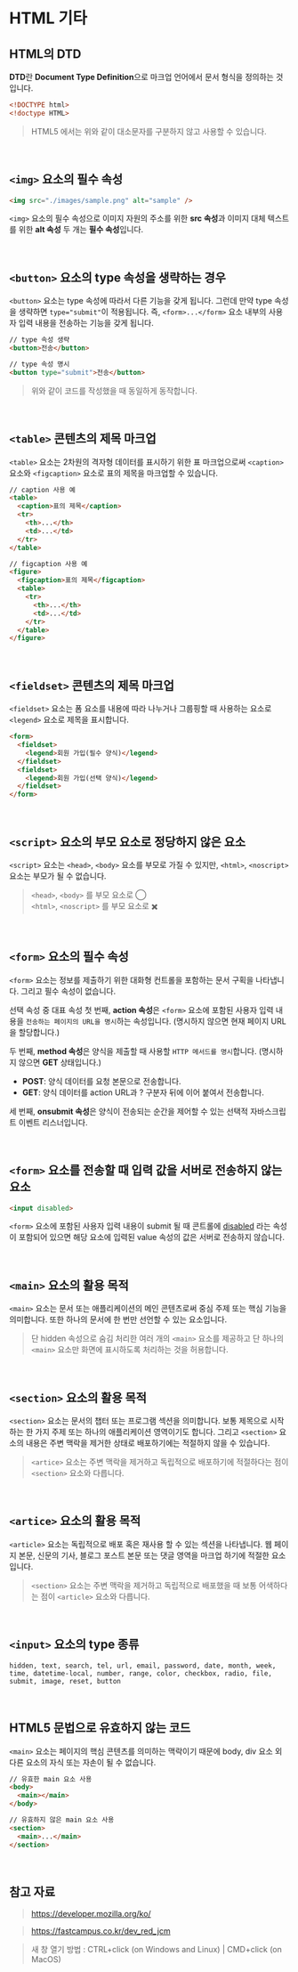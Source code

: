 # HTML 기타

## HTML의 DTD

**DTD**란 **Document Type Definition**으로 마크업 언어에서 문서 형식을 정의하는 것입니다.

```HTML
<!DOCTYPE html>
<!doctype HTML>
```

> HTML5 에서는 위와 같이 대소문자를 구분하지 않고 사용할 수 있습니다.

<br />

## `<img>` 요소의 필수 속성

```HTML
<img src="./images/sample.png" alt="sample" />
```

`<img>` 요소의 필수 속성으로 이미지 자원의 주소를 위한 **src 속성**과 이미지 대체 텍스트를 위한 **alt 속성** 두 개는 **필수 속성**입니다.

<br />

## `<button>` 요소의 type 속성을 생략하는 경우

`<button>` 요소는 type 속성에 따라서 다른 기능을 갖게 됩니다. 그런데 만약 type 속성을 생략하면 `type="submit"`이 적용됩니다. 즉, `<form>...</form>` 요소 내부의 사용자 입력 내용을 전송하는 기능을 갖게 됩니다.

```HTML
// type 속성 생략
<button>전송</button>

// type 속성 명시
<button type="submit">전송</button>
```

> 위와 같이 코드를 작성했을 때 동일하게 동작합니다.

<br />

## `<table>` 콘텐츠의 제목 마크업

`<table>` 요소는 2차원의 격자형 데이터를 표시하기 위한 표 마크업으로써 `<caption>` 요소와 `<figcaption>` 요소로 표의 제목을 마크업할 수 있습니다.

```HTML
// caption 사용 예
<table>
  <caption>표의 제목</caption>
  <tr>
    <th>...</th>
    <td>...</td>
  </tr>
</table>

// figcaption 사용 예
<figure>
  <figcaption>표의 제목</figcaption>
  <table>
    <tr>
      <th>...</th>
      <td>...</td>
    </tr>
  </table>
</figure>
```

<br />

## `<fieldset>` 콘텐츠의 제목 마크업

`<fieldset>` 요소는 폼 요소를 내용에 따라 나누거나 그룹핑할 때 사용하는 요소로 `<legend>` 요소로 제목을 표시합니다.

```HTML
<form>
  <fieldset>
    <legend>회원 가입(필수 양식)</legend>
  </fieldset>
  <fieldset>
    <legend>회원 가입(선택 양식)</legend>
  </fieldset>
</form>
```

<br />

## `<script>` 요소의 부모 요소로 정당하지 않은 요소

`<script>` 요소는 `<head>`, `<body>` 요소를 부모로 가질 수 있지만, `<html>`, `<noscript>` 요소는 부모가 될 수 없습니다.

> `<head>`, `<body>` 를 부모 요소로 ◯  
> `<html>`, `<noscript>` 를 부모 요소로 ✖️

<br />

## `<form>` 요소의 필수 속성

`<form>` 요소는 정보를 제출하기 위한 대화형 컨트롤을 포함하는 문서 구획을 나타냅니다. 그리고 필수 속성이 없습니다.

선택 속성 중 대표 속성 첫 번째, **action 속성**은 `<form>` 요소에 포함된 사용자 입력 내용을 `전송하는 페이지의 URL을 명시`하는 속성입니다. (명시하지 않으면 현재 페이지 URL을 할당합니다.)

두 번째, **method 속성**은 양식을 제출할 때 사용할 `HTTP 메서드를 명시`합니다. (명시하지 않으면 **GET** 상태입니다.)

- **POST**: 양식 데이터를 요청 본문으로 전송합니다.
- **GET**: 양식 데이터를 action URL과 ? 구분자 뒤에 이어 붙여서 전송합니다.

세 번째, **onsubmit 속성**은 양식이 전송되는 순간을 제어할 수 있는 선택적 자바스크립트 이벤트 리스너입니다.

<br />

## `<form>` 요소를 전송할 때 입력 값을 서버로 전송하지 않는 요소

```HTML
<input disabled>
```

`<form>` 요소에 포함된 사용자 입력 내용이 submit 될 때 콘트롤에 <u>disabled</u> 라는 속성이 포함되어 있으면 해당 요소에 입력된 value 속성의 값은 서버로 전송하지 않습니다.

<br />

## `<main>` 요소의 활용 목적

`<main>` 요소는 문서 또는 애플리케이션의 메인 콘텐츠로써 중심 주제 또는 핵심 기능을 의미합니다. 또한 하나의 문서에 한 번만 선언할 수 있는 요소입니다.

> 단 hidden 속성으로 숨김 처리한 여러 개의 `<main>` 요소를 제공하고 단 하나의 `<main>` 요소만 화면에 표시하도록 처리하는 것을 허용합니다.

<br />

## `<section>` 요소의 활용 목적

`<section>` 요소는 문서의 챕터 또는 프로그램 섹션을 의미합니다. 보통 제목으로 시작하는 한 가지 주제 또는 하나의 애플리케이션 영역이기도 합니다. 그리고 `<section>` 요소의 내용은 주변 맥락을 제거한 상태로 배포하기에는 적절하지 않을 수 있습니다.

> `<artice>` 요소는 주변 맥락을 제거하고 독립적으로 배포하기에 적절하다는 점이 `<section>` 요소와 다릅니다.

<br />

## `<artice>` 요소의 활용 목적

`<article>` 요소는 독립적으로 배포 혹은 재사용 할 수 있는 섹션을 나타냅니다. 웹 페이지 본문, 신문의 기사, 블로그 포스트 본문 또는 댓글 영역을 마크업 하기에 적절한 요소입니다.

> `<section>` 요소는 주변 맥락을 제거하고 독립적으로 배포했을 때 보통 어색하다는 점이 `<article>` 요소와 다릅니다.

<br />

## `<input>` 요소의 type 종류

`hidden, text, search, tel, url, email, password, date, month, week, time, datetime-local, number, range, color, checkbox, radio, file, submit, image, reset, button`

<br />

## HTML5 문법으로 유효하지 않는 코드

`<main>` 요소는 페이지의 핵심 콘텐츠를 의미하는 맥락이기 때문에 body, div 요소 외 다른 요소의 자식 또는 자손이 될 수 없습니다.

```HTML
// 유효한 main 요소 사용
<body>
  <main></main>
</body>

// 유효하지 않은 main 요소 사용
<section>
  <main>...</main>
</section>
```

<br />

## 참고 자료

> https://developer.mozilla.org/ko/

> https://fastcampus.co.kr/dev_red_jcm

> 새 창 열기 방법 : CTRL+click (on Windows and Linux) | CMD+click (on MacOS)
